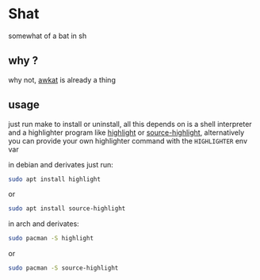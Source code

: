 # Shat

somewhat of a bat in sh

## why ?

why not, [awkat](https://github.com/eylles/awkat) is already a thing


## usage

just run make to install or uninstall, all this depends on is a shell interpreter and a highlighter program like [highlight](http://www.andre-simon.de/doku/highlight/highlight.php) or [source-highlight](https://www.gnu.org/software/src-highlite/), alternatively you can provide your own highlighter command with the `HIGHLIGHTER` env var

in debian and derivates just run:
```sh
sudo apt install highlight
```
or
```sh
sudo apt install source-highlight
```

in arch and derivates:
```sh
sudo pacman -S highlight
```
or
```sh
sudo pacman -S source-highlight
